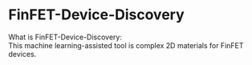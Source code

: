 # FinFET-Device-Discovery
What is FinFET-Device-Discovery:  
This machine learning-assisted tool is complex 2D materials for FinFET devices.
